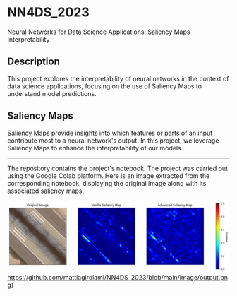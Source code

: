 # NN4DS_2023
Neural Networks for Data Science Applications: Saliency Maps Interpretability

## Description
This project explores the interpretability of neural networks in the context of data science applications, focusing on the use of Saliency Maps to understand model predictions.

## Saliency Maps
Saliency Maps provide insights into which features or parts of an input contribute most to a neural network's output. In this project, we leverage Saliency Maps to enhance the interpretability of our models.

-------------------------------------

The repository contains the project's notebook. The project was carried out using the Google Colab platform.
Here is an image extracted from the corresponding notebook, displaying the original image along with its associated saliency maps.

![Saliency_Maps](https://github.com/mattiagirolami/NN4DS_2023/blob/main/image/output.png)https://github.com/mattiagirolami/NN4DS_2023/blob/main/image/output.png)
